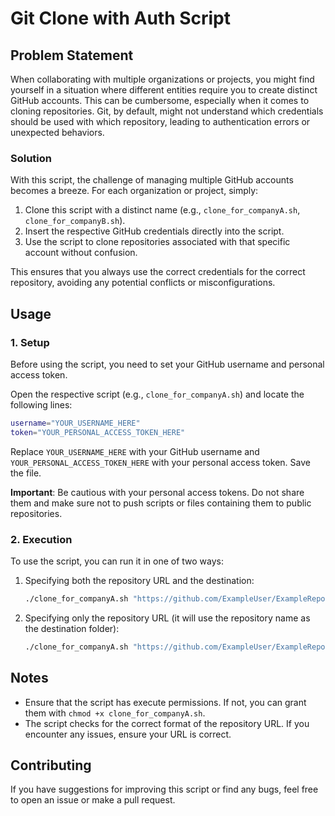 # Git Clone with Auth Script

## Problem Statement

When collaborating with multiple organizations or projects, you might find yourself in a situation where different entities require you to create distinct GitHub accounts. This can be cumbersome, especially when it comes to cloning repositories. Git, by default, might not understand which credentials should be used with which repository, leading to authentication errors or unexpected behaviors.

### Solution

With this script, the challenge of managing multiple GitHub accounts becomes a breeze. For each organization or project, simply:

1. Clone this script with a distinct name (e.g., `clone_for_companyA.sh`, `clone_for_companyB.sh`).
2. Insert the respective GitHub credentials directly into the script.
3. Use the script to clone repositories associated with that specific account without confusion.

This ensures that you always use the correct credentials for the correct repository, avoiding any potential conflicts or misconfigurations.

## Usage

### 1. Setup

Before using the script, you need to set your GitHub username and personal access token.

Open the respective script (e.g., `clone_for_companyA.sh`) and locate the following lines:

```bash
username="YOUR_USERNAME_HERE"
token="YOUR_PERSONAL_ACCESS_TOKEN_HERE"
```

Replace `YOUR_USERNAME_HERE` with your GitHub username and `YOUR_PERSONAL_ACCESS_TOKEN_HERE` with your personal access token. Save the file.

**Important**: Be cautious with your personal access tokens. Do not share them and make sure not to push scripts or files containing them to public repositories.

### 2. Execution

To use the script, you can run it in one of two ways:

1. Specifying both the repository URL and the destination:
   ```bash
   ./clone_for_companyA.sh "https://github.com/ExampleUser/ExampleRepo.git" "destination-folder"
   ```

2. Specifying only the repository URL (it will use the repository name as the destination folder):
   ```bash
   ./clone_for_companyA.sh "https://github.com/ExampleUser/ExampleRepo.git"
   ```

## Notes

- Ensure that the script has execute permissions. If not, you can grant them with `chmod +x clone_for_companyA.sh`.
- The script checks for the correct format of the repository URL. If you encounter any issues, ensure your URL is correct.

## Contributing

If you have suggestions for improving this script or find any bugs, feel free to open an issue or make a pull request.

